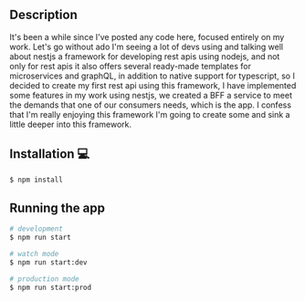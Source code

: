 

## Description 
It's been a while since I've posted any code here, focused entirely on my work. Let's go without ado I'm seeing a lot of devs using and talking well about nestjs a framework for developing rest apis using nodejs, and not only for rest apis it also offers several ready-made templates for microservices and graphQL, in addition to native support for typescript, so I decided to create my first rest api using this framework, I have implemented some features in my work using nestjs, we created a BFF a service to meet the demands that one of our consumers needs, which is the app. I confess that I'm really enjoying this framework I'm going to create some and sink a little deeper into this framework.

## Installation 💻

```bash
$ npm install
```

## Running the app

```bash
# development
$ npm run start

# watch mode
$ npm run start:dev

# production mode
$ npm run start:prod
```